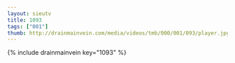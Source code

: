 ```yaml
--- 
layout: sieutv
title: 1093
tags: ["001"]
thumb: http://drainmainvein.com/media/videos/tmb/000/001/093/player.jpg
---
```

{% include drainmainvein key="1093" %} 
